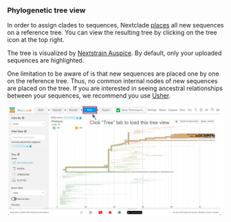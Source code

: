 ### Phylogenetic tree view

In order to assign clades to sequences, Nextclade [places](../algorithm/05-phylogenetic-placement) all new sequences on a reference tree. You can view the resulting tree by clicking on the tree icon at the top right.

The tree is visualized by [Nextstrain Auspice](https://docs.nextstrain.org/projects/auspice/en/stable/). By default, only your uploaded sequences are highlighted.

One limitation to be aware of is that new sequences are placed one by one on the reference tree. Thus, no common internal nodes of new sequences are placed on the tree. If you are interested in seeing ancestral relationships between your sequences, we recommend you use [Usher](https://genome.ucsc.edu/cgi-bin/hgPhyloPlace).

![Tree with new sequences](../assets/web_tree.png)
